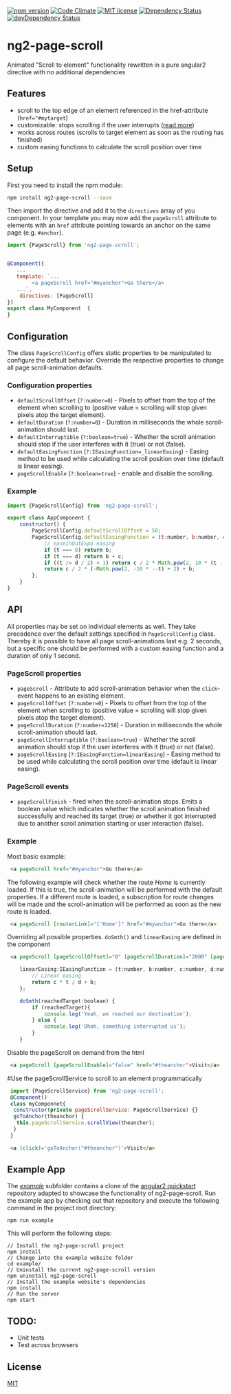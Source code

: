 [![npm version](https://img.shields.io/npm/v/ng2-page-scroll.svg?style=flat)](https://www.npmjs.com/package/ng2-page-scroll)
[![Code Climate](https://codeclimate.com/github/Nolanus/ng2-page-scroll/badges/gpa.svg)](https://codeclimate.com/github/Nolanus/ng2-page-scroll)
[![MIT license](http://img.shields.io/badge/license-MIT-brightgreen.svg)](http://opensource.org/licenses/MIT)
[![Dependency Status](https://david-dm.org/Nolanus/ng2-page-scroll.svg)](https://david-dm.org/Nolanus/ng2-page-scroll)
[![devDependency Status](https://david-dm.org/Nolanus/ng2-page-scroll/dev-status.svg)](https://david-dm.org/Nolanus/ng2-page-scroll#info=devDependencies)

# ng2-page-scroll

Animated "Scroll to element" functionality rewritten in a pure angular2 
directive with no additional dependencies

## Features

- scroll to the top edge of an element referenced in the href-attribute 
(`href="#mytarget`)
- customizable: stops scrolling if the user interrupts 
([read more](https://github.com/Nolanus/ng2-page-scroll/wiki/Scroll-Interruption-Interference))
- works across routes (scrolls to target element as soon as the 
routing has finished)
- custom easing functions to calculate the scroll position over time

## Setup

First you need to install the npm module:
```sh
npm install ng2-page-scroll --save
```

Then import the directive and add it to the `directives` array of you
 component. In your template you may now add the `pageScroll` attribute 
 to elements with an `href` attribute pointing towards an anchor on the 
 same page (e.g. `#anchor`).

```js
import {PageScroll} from 'ng2-page-scroll';


@Component({
   ...
   template: `...
        <a pageScroll href="#myanchor">Go there</a>
   ...`,
    directives: [PageScroll]
})
export class MyComponent  {
}
```

## Configuration

The class `PageScrollConfig` offers static properties to be manipulated to 
configure the default behavior. Override the respective properties to change 
all page scroll-animation defaults.

### Configuration properties

- `defaultScrollOffset` (`?:number=0`) - Pixels to offset from the top of 
the element when scrolling to (positive value = scrolling will stop given 
pixels atop the target element).
- `defaultDuration` (`?:number=0`) - Duration in milliseconds the whole 
scroll-animation should last.
- `defaultInterruptible` (`?:boolean=true`) - Whether the scroll animation 
should stop if the user interferes with it (true) or not (false).
- `defaultEasingFunction` (`?:IEasingFunction=_linearEasing`) - Easing method 
to be used while calculating the scroll position over time 
(default is linear easing).
- `pageScrollEnable` (`?:boolean=true`) - enable and disable the scrolling.

### Example

```js
import {PageScrollConfig} from 'ng2-page-scroll';

export class AppComponent {
    constructor() {
        PageScrollConfig.defaultScrollOffset = 50;
        PageScrollConfig.defaultEasingFunction = (t:number, b:number, c:number, d:number):number => {
            // easeInOutExpo easing
            if (t === 0) return b;
            if (t === d) return b + c;
            if ((t /= d / 2) < 1) return c / 2 * Math.pow(2, 10 * (t - 1)) + b;
            return c / 2 * (-Math.pow(2, -10 * --t) + 2) + b;
        };
    }
}
```

## API

All properties may be set on individual elements as well. They take precedence 
over the default settings specified in `PageScrollConfig` class. Thereby it is 
possible to have all page scroll-animations last e.g. 2 seconds, but a 
specific one should be performed with a custom easing function and a duration 
of only 1 second.

### PageScroll properties

- `pageScroll` - Attribute to add scroll-animation behavior when the 
`click`-event happens to an existing element.
- `pageScrollOffset` (`?:number=0`) - Pixels to offset from the top of the 
element when scrolling to (positive value = scrolling will stop given pixels 
atop the target element).
- `pageScrollDuration` (`?:number=1250`) - Duration in milliseconds the whole 
scroll-animation should last.
- `pageScrollInterruptible` (`?:boolean=true`) - Whether the scroll animation 
should stop if the user interferes with it (true) or not (false).
- `pageScrollEasing` (`?:IEasingFunction=linearEasing`) - Easing method to be 
used while calculating the scroll position over time (default is linear easing).

### PageScroll events

- `pageScrollFinish` - fired when the scroll-animation stops. Emits a boolean 
value which indicates whether the scroll animation finished successfully and 
reached its target (true) or whether it got interrupted due to another scroll 
animation starting or user interaction (false).

### Example

Most basic example:

```html
 <a pageScroll href="#myanchor">Go there</a>
```

The following example will check whether the route _Home_ is currently loaded. 
If this is true, the scroll-animation will be performed with the default 
properties. If a different route is loaded, a subscription for route changes 
will be made and the scroll-animation will be performed as soon as the new 
route is loaded.

```html
 <a pageScroll [routerLink]="['Home']" href="#myanchor">Go there</a>
```

Overriding all possible properties. `doSmth()` and `linearEasing` are 
defined in the component

```html
 <a pageScroll [pageScrollOffset]="0" [pageScrollDuration]="2000" [pageScrollEasing]="linearEasing" [pageScrollInterruptible]="false" (pageScrollFinish)="doSmth($event)" href="#theanchor">Visit</a>
```

```js
    linearEasing:IEasingFunction = (t:number, b:number, c:number, d:number):number => {
        // Linear easing
        return c * t / d + b;
    };

    doSmth(reachedTarget:boolean) {
        if (reachedTarget){
            console.log('Yeah, we reached our destination');
        } else {
            console.log('Ohoh, something interrupted us');
        }
    }
```

Disable the pageScroll on demand from the html

```html
 <a pageScroll [pageScrollEnable]="false" href="#theanchor">Visit</a>
```


#Use the pageScrollService to scroll to an element programmatically

```js
 import {PageScrollService} from 'ng2-page-scroll';
 @Component()
 class myComponnet{
  constructor(private pageScrollService: PageScrollService) {}
  goToAnchor(theanchor) {
   this.pageScrollService.scrollView(theanchor);
  }
 }
```

```html
 <a (click)='goToAnchor("#theanchor")'>Visit</a>
```

## Example App

The [_example_](example) subfolder contains a clone of the 
[angular2 quickstart](https://github.com/angular/quickstart) repository 
adapted to showcase the functionality of ng2-page-scroll. Run the 
example app by checking out that repository and execute the 
following command in the project root directory:

 ```
 npm run example
 ```
  
 This will perform the following steps:

 ```
 // Install the ng2-page-scroll project
 npm install
 // Change into the example website folder
 cd example/
 // Uninstall the current ng2-page-scroll version
 npm uninstall ng2-page-scroll
 // Install the example website's dependencies
 npm install
 // Run the server
 npm start
 ```

## TODO:

* Unit tests
* Test across browsers

## License

[MIT](LICENSE)
